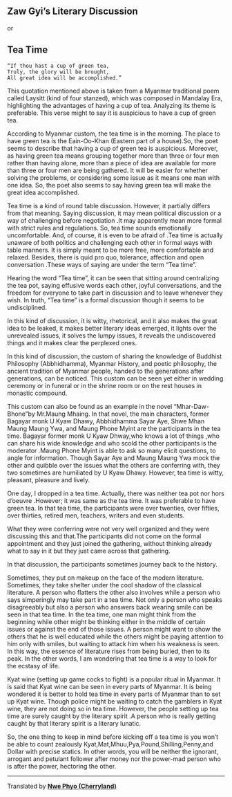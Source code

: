 ## Zaw Gyi’s Literary Discussion
or
## Tea Time

	“If thou hast a cup of green tea,
	Truly, the glory will be brought,
	All great idea will be accomplished.”

This quotation mentioned above is taken from a Myanmar traditional poem called Laysitt (kind of four stanzed), which was composed in Mandalay Era, highlighting the advantages of having a cup of tea. Analyzing its theme is preferable. This verse might to say it is auspicious to have a cup of green tea.

According to Myanmar custom, the tea time is in the morning. The place to have green tea is the Eain-Oo-Khan (Eastern part of a house).So, the poet seems to describe that having a cup of green tea is auspicious. Moreover, as having green tea means grouping together more than three or four men rather than having alone, more than a piece of idea are available for more than three or four men are being gathered. It will be easier for whether solving the problems, or considering some issue as it means one man with one idea. So, the poet also seems to say having green tea will make the great idea accomplished.

Tea time is a kind of round table discussion. However, it partially differs from that meaning. Saying discussion, it may mean political discussion or a way of challenging before negotiation .It may apparently mean more formal with strict rules and regulations. So, tea time sounds emotionally uncomfortable. And, of course, it is even to be afraid of .Tea time is actually unaware of both politics and challenging each other in formal ways with table manners. It is simply meant to be more free, more comfortable and relaxed. Besides, there is quid pro quo, tolerance, affection and open conversation .These ways of saying are under the term “Tea time”.

Hearing the word “Tea time”, it can be seen that sitting around centralizing the tea pot, saying effusive words each other, joyful conversations, and the freedom for everyone to take part in discussion and to leave whenever they wish. In truth, “Tea time” is a formal discussion though it seems to be undisciplined.

In this kind of discussion, it is witty, rhetorical, and it also makes the great idea to be leaked, it makes better literary ideas emerged, it lights over the unrevealed issues, it solves the lumpy issues, it reveals the undiscovered things and it makes clear the perplexed ones.

In this kind of discussion, the custom of sharing the knowledge of Buddhist Philosophy (Abbhidhamma), Myanmar History, and poetic philosophy, the ancient tradition of Myanmar people, handed to the generations after generations, can be noticed. This custom can be seen yet either in wedding ceremony or in funeral or in the shrine room or on the rest houses in monastic compound.

This custom can also be found as an example in the novel “Mhar-Daw-Bhone”by Mr.Maung Mhaing. In that novel, the main characters, former Bagayar monk U Kyaw Dhawy, Abbhidhamma Sayar Aye, Shwe Mhan Maung Maung Ywa, and Maung Phone Myint are the participants in the tea time. Bagayar former monk U Kyaw Dhway,who knows a lot of things ,who can share his wide knowledge  and who scold the other participants is the moderator .Maung Phone Myint is able to ask so many elicit questions, to angle for information. Though Sayar Aye and Maung Maung Ywa mock   the other and quibble over the issues what the others are conferring with, they two sometimes are humiliated by U Kyaw Dhawy. However, tea time is witty, pleasant, pleasure and lively.

One day, I dropped in a tea time. Actually, there was neither tea pot nor hors d’oeuvre .However; it was same as the tea time. It was preferable to have green tea. In that tea time, the participants were over twenties, over fifties, over thirties, retired men, teachers, writers and even students.

What they were conferring were not very well organized and they were discussing this and that.The participants did not come on the formal appointment and they just joined the gathering, without thinking already what to say in it but they just came across that gathering.

In that discussion, the participants sometimes journey back to the history.

Sometimes, they put on makeup on the face of the modern literature. Sometimes, they take shelter under the cool shadow of the classical literature. A person who flatters the other also involves while a person who says simperingly may take part in a tea time. Not only a person who speaks disagreeably but also a person who answers back wearing smile can be seen in that tea time. In the tea time, one man might think from the beginning while other might be thinking either in the middle of certain issues or against the end of those issues. A person might want to show the others that he is well educated while the others might be paying attention to him only with smiles, but waiting to attack him when his weakness is seen. In this way, the essence of literature rises from being buried, then to its peak. In the other words, I am wondering that tea time is a way to look for the ecstasy of life.

Kyat wine (setting up game cocks to fight) is a popular ritual in Myanmar. It is said that Kyat wine can be seen in every parts of Myanmar. It is being wondered it is better to hold tea time in every parts of Myanmar than to set up Kyat wine. Though police might be waiting to catch the gamblers in Kyat wine, they are not doing so in tea time. However, the people setting up tea time are surely caught by the literary spirit .A person who is really getting caught by that literary spirit is a literary lunatic.

So, the one thing to keep in mind before kicking off  a tea time  is you won’t be able to count zealously Kyat,Mat,Mhuu,Pya,Pound,Shilling,Penny,and Dollar with precise statics. In other words, you will be neither the ignorant, arrogant and petulant follower after money nor the power-mad person who is after the power, hectoring the other.

----
Translated by **[Nwe Phyo (Cherryland)](AUTHOR.md)**